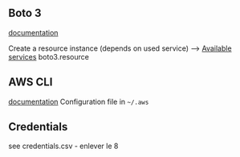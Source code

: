 ## Boto 3

[documentation](https://boto3.amazonaws.com/v1/documentation/api/latest/index.html?id=docs_gateway)

Create a resource instance (depends on used service) --> [Available services](https://boto3.amazonaws.com/v1/documentation/api/latest/reference/services/index.html)
boto3.resource


## AWS CLI
[documentation](https://aws.amazon.com/fr/cli/)
Configuration file in `~/.aws`


## Credentials
see credentials.csv - enlever le 8 
